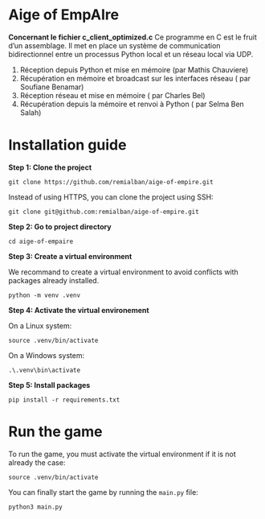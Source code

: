 # Aige of EmpAIre

**Concernant le fichier c_client_optimized.c**
Ce programme en C est le fruit d’un assemblage. Il met en place un système de communication bidirectionnel entre un processus Python local et un réseau local via UDP.
1. Réception depuis Python et mise en mémoire (par Mathis Chauviere)
2. Récupération en mémoire et broadcast sur les interfaces réseau ( par Soufiane Benamar)
3. Réception réseau et mise en mémoire ( par Charles Bel)
4. Récupération depuis la mémoire et renvoi à Python ( par Selma Ben Salah)

# Installation guide

**Step 1: Clone the project**
```
git clone https://github.com/remialban/aige-of-empire.git
```
Instead of using HTTPS, you can clone the project using SSH:
```
git clone git@github.com:remialban/aige-of-empire.git
```
**Step 2: Go to project directory**
```
cd aige-of-empaire
```
**Step 3: Create a virtual environment**

We recommand to create a virtual environment to avoid conflicts with packages already installed.
```
python -m venv .venv
```
**Step 4: Activate the virtual environement**

On a Linux system:
```
source .venv/bin/activate
```
On a Windows system:
```
.\.venv\bin\activate
```
**Step 5: Install packages**
```
pip install -r requirements.txt
```
# Run the game
To run the game, you must activate the virtual environment if it is not already the case:
```
source .venv/bin/activate
```
You can finally start the game by running the ```main.py``` file:
```
python3 main.py
```
